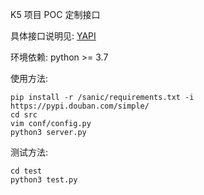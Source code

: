 K5 项目 POC 定制接口

具体接口说明见: [YAPI](http://yapi.datagrand.com/project/201/interface/api/28710)

环境依赖:
python >= 3.7

使用方法:

```shell
pip install -r /sanic/requirements.txt -i https://pypi.douban.com/simple/
cd src
vim conf/config.py
python3 server.py
```

测试方法:

```shell
cd test
python3 test.py
```
